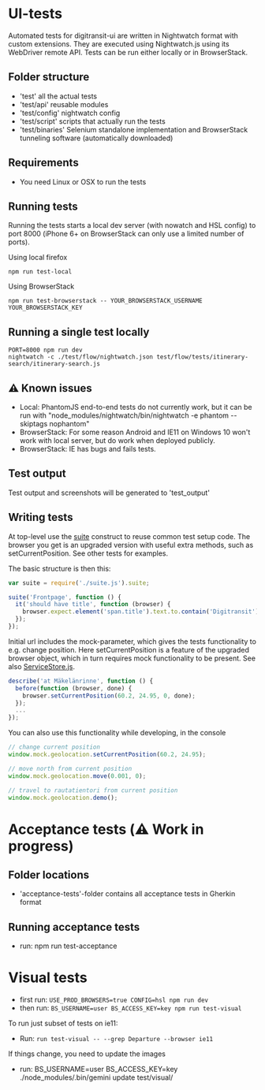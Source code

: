 # UI-tests

Automated tests for digitransit-ui are written in Nightwatch format with custom extensions. They are executed using Nightwatch.js using its WebDriver remote API. Tests can be run either locally or in BrowserStack.

## Folder structure
- 'test' all the actual tests
- 'test/api' reusable modules
- 'test/config' nightwatch config
- 'test/script' scripts that actually run the tests
- 'test/binaries' Selenium standalone implementation and BrowserStack tunneling software (automatically downloaded)

## Requirements
- You need Linux or OSX to run the tests

## Running tests

Running the tests starts a local dev server (with nowatch and HSL config) to port 8000 (iPhone 6+ on BrowserStack can only use a limited number of ports).

Using local firefox
```
npm run test-local
```

Using BrowserStack
```
npm run test-browserstack -- YOUR_BROWSERSTACK_USERNAME YOUR_BROWSERSTACK_KEY
```

## Running a single test locally
```
PORT=8000 npm run dev
nightwatch -c ./test/flow/nightwatch.json test/flow/tests/itinerary-search/itinerary-search.js
```


## :warning: Known issues
- Local: PhantomJS end-to-end tests do not currently work, but it can be run with "node_modules/nightwatch/bin/nightwatch -e phantom --skiptags nophantom"
- BrowserStack: For some reason Android and IE11 on Windows 10 won't work with local server, but do work when deployed publicly.
- BrowserStack: IE has bugs and fails tests.

## Test output
Test output and screenshots will be generated to 'test_output'

## Writing tests

At top-level use the [suite](../test/api/suite.js) construct to reuse common test setup code. The browser you get is an upgraded version with useful extra methods, such as setCurrentPosition. See other tests for examples.

The basic structure is then this:
```js
var suite = require('./suite.js').suite;

suite('Frontpage', function () {
  it('should have title', function (browser) {
    browser.expect.element('span.title').text.to.contain('Digitransit');
  });
});
```

Initial url includes the mock-parameter, which gives the tests functionality to e.g. change position. Here setCurrentPosition is a feature of the upgraded browser object, which in turn requires mock functionality to be present. See also [ServiceStore.js](../app/store/ServiceStore.js).

```js
describe('at Mäkelänrinne', function () {
  before(function (browser, done) {
    browser.setCurrentPosition(60.2, 24.95, 0, done);
  });
  ...
});
```

You can also use this functionality while developing, in the console
```js
// change current position
window.mock.geolocation.setCurrentPosition(60.2, 24.95);

// move north from current position
window.mock.geolocation.move(0.001, 0);

// travel to rautatientori from current position
window.mock.geolocation.demo();
```

# Acceptance tests (:warning: Work in progress)

## Folder locations
- 'acceptance-tests'-folder contains all acceptance tests in Gherkin format

## Running acceptance tests
- run: npm run test-acceptance

# Visual tests

- first run: `USE_PROD_BROWSERS=true CONFIG=hsl npm run dev`
- then run: `BS_USERNAME=user BS_ACCESS_KEY=key npm run test-visual`

To run just subset of tests on ie11:
- Run: `run test-visual -- --grep Departure --browser ie11`

If things change, you need to update the images

- run: BS_USERNAME=user BS_ACCESS_KEY=key ./node_modules/.bin/gemini update test/visual/
